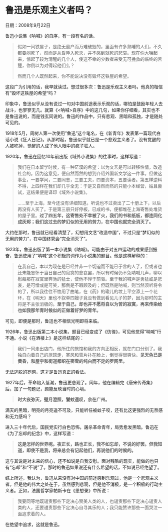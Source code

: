 # 鲁迅是乐观主义者吗？

日期：2008年9月22日

鲁迅小说集《呐喊》的自序，有一段有名的话。

> 假如一间铁屋子，是绝无窗户而万难破毁的，里面有许多熟睡的人们，不久都要闷死了，然而是从昏睡入死灭，并不感到就死的悲哀。现在你大嚷起来，惊起了较为清醒的几个人，使这不幸的少数者来受无可挽救的临终的苦楚，你倒以为对得起他们么？
> 
> 然而几个人既然起来，你不能说决没有毁坏这铁屋的希望。

这段广为引用的话，我早就读过。想过很多次：鲁迅是乐观主义者吗，他真的相信有”毁坏这铁屋的希望“吗？

印象中，鲁迅似乎从没有说过一句对中国前途表示乐观的话，哪怕是鼓励年轻人去战斗，也寥寥无几。就算《<呐喊>自序》中的这几句，如果你仔细看，其实也不是鲁迅说的，而是钱玄同说的。鲁迅的作品中，只有悲观、黑暗和孤独，才是随处可见的。

1918年5月，周树人第一次使用”鲁迅”这个笔名，在《新青年》发表第一篇现代白话小说《狂人日记》。从那时起，鲁迅似乎就已是一个悲观主义者了。没有觉醒的人被吃掉，觉醒的人成了他人眼中的疯子狂人。

1920年，鲁迅在回忆10年前出版《域外小说集》的往事时，这样写道：

> 我们在日本留学时候，有一种茫漠的希望：以为文艺是可以转移性情，改造社会的。因为这意见，便自然而然的想到介绍外国新文学这一件事。但做这事业，一要学问，二要同志，三要工夫，四要资本，五要读者。第五样逆料不得，上四样在我们却几乎全无：于是又自然而然的只能小本经营，姑且尝试，这结果便是译印《域外小说集》。
> 
> ……至于上海，至今还没有详细知道。听说也不过卖出了二十册上下，以后再没有人买了。于是第三册只好停板，已成的书，便都堆在上海寄售处堆货的屋子里。**过了四五年，这寄售处不幸被了火，我们的书和纸板，都连同化成灰烬；我们这过去的梦幻似的无用的劳力，在中国也就完全消灭了。**

大约在那时，鲁迅就已经看清楚了，幻想用文艺“改造中国”，不过只是“梦幻似的无用的劳力”，在中国终究会“完全消灭了”。

1923年，鲁迅出版了第一本小说集《呐喊》。可能由于对五四运动的成果感到振奋，鲁迅使用了“呐喊”这个积极的词作为小说集的题目。他是这样解释的：

> 在我自己，本以为现在是已经并非一个切迫而不能已于言的人了，但或者也还未能忘怀于当日自己的寂寞的悲哀罢，所以有时候仍不免呐喊几声，聊以慰藉那在寂寞里奔驰的猛士，使他不惮于前驱。至于我的喊声是勇猛或是悲哀，是可憎或是可笑，那倒是不暇顾及的；但既然是呐喊，则当然须听将令的了，所以我往往不恤用了曲笔，在《药》的瑜儿的坟上平空添上一个花环，在《明天》里也不叙单四嫂子竟没有做到看见儿子的梦，因为那时的主将是不主张消极的。**至于自己，却也并不愿将自以为苦的寂寞，再来传染给也如我那年青时候似的正做着好梦的青年。**

可见，即便是那时，鲁迅也不相信光明即将来临。

1926年，鲁迅出版第二本小说集，题目已经变成了《彷徨》，可见他觉得“呐喊”行不通。小说《在酒楼上》是这样结尾的：

> 我们一同走出店门，他所住的旅馆和我的方向正相反，就在门口分别了。我独自向着自己的旅馆走，寒风和雪片扑在脸上，倒觉得很爽快。**见天色已是黄昏，和屋宇和街道都织在密雪的纯白而不定的罗网里。**

无法逃脱的罗网，这才是鲁迅真正的看法。

1927年后，革命陷入低潮，鲁迅更悲观了。同年，他在编辑完《唐宋传奇集》后，加了一句题记，颇能反映当时的心境。

> **时大夜弥天，璧月澄照，饕蚊遥叹，余在广州。**

满天的黑暗，明亮的月亮遥不可及，只能听任被蚊子咬，还有比这更强烈的无奈感和无力感吗？

进入三十年代后，国民党实行白色恐怖，屠杀革命青年，局势愈发黑暗。鲁迅在《为了忘却的纪念》中，这样写道：

> **这是怎样的世界呢。夜正长，路也正长，我不如忘却，不说的好罢。但我知道，即使不是我，将来总会有记起他们，再说他们的时候的。**

这与其说是对未来的信心，还不如说是自我安慰。面对残酷的现实，能做的也只有“忘却”和“不说”了。那时的鲁迅如果说还有什么希望的话，不如说已经绝望了。

综上所述，我认为，鲁迅从来没有对中国的前途感到乐观过，他是一个悲观主义者。但是他的伟大之处在于，虽然感到悲观，但是他不消极，是一个积极的行动主义者。正如，法国哲学家帕斯卡在《思想录》中所说：

> 我要同等地既谴责那些下定决心赞美人类的人，也谴责那些下定决心谴责人类的人，还要谴责那些下定决心自寻其乐的人；我只能赞许那些一面哭泣一面追求着的人。

在绝望中追求，这就是鲁迅。


